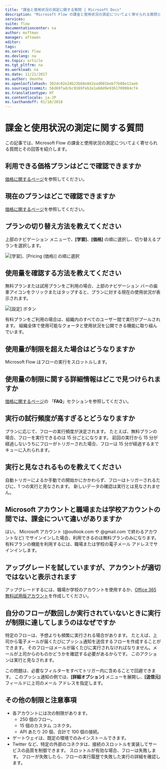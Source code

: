 ```yaml
---
title: "課金と使用状況の測定に関する質問 | Microsoft Docs"
description: "Microsoft Flow の課金と使用状況の測定についてよく寄せられる質問とその回答"
services: 
suite: flow
documentationcenter: na
author: msftman
manager: aftowen
editor: 
tags: 
ms.service: flow
ms.devlang: na
ms.topic: article
ms.tgt_pltfrm: na
ms.workload: na
ms.date: 11/21/2017
ms.author: deonhe
ms.openlocfilehash: 302dc02e24b23b68e842ead001beb77b08e12aeb
ms.sourcegitcommit: 56d69fadcbc9169feb2e1a68d9e9361709084cf4
ms.translationtype: HT
ms.contentlocale: ja-JP
ms.lasthandoff: 01/10/2018
---
```

# <a name="billing-and-metering-questions"></a>課金と使用状況の測定に関する質問

この記事では、Microsoft Flow の課金と使用状況の測定についてよく寄せられる質問とその回答を紹介します。

## <a name="where-can-i-find-out-what-pricing-plans-are-available"></a>利用できる価格プランはどこで確認できますか

[価格に関するページ](https://flow.microsoft.com/pricing/)を参照してください。

## <a name="where-can-i-find-out-what-my-plan-is"></a>現在のプランはどこで確認できますか

[価格に関するページ](https://flow.microsoft.com/pricing/)を参照してください。

## <a name="how-do-i-switch-plans"></a>プランの切り替え方法を教えてください

上部のナビゲーション メニューで、**[学習]**、**[価格]** の順に選択し、切り替えるプランを選択します。

![[学習]、[Pricing (価格)] の順に選択](./media/billing-questions/learn-pricing.png)

## <a name="how-do-i-know-how-much-ive-used"></a>使用量を確認する方法を教えてください

無料プランまたは試用プランをご利用の場合、上部のナビゲーション バーの歯車アイコンをクリックまたはタップすると、プランに対する現在の使用状況が表示されます。 

![[設定] ボタン](./media/billing-questions/settings.png)

有料プランをご利用の場合は、組織内のすべてのユーザー間で実行がプールされます。 組織全体で使用可能なクォータと使用状況を公開できる機能に取り組んでいます。

## <a name="what-happens-if-my-usage-exceeds-the-limits"></a>使用量が制限を超えた場合はどうなりますか

Microsoft Flow はフローの実行をスロットルします。

## <a name="where-can-i-find-more-information-regarding-the-usage-limits"></a>使用量の制限に関する詳細情報はどこで見つけられますか

[価格に関するページ](https://flow.microsoft.com/pricing/)の 「**FAQ**」セクションを参照してください。

## <a name="what-happens-if-i-try-to-execute-runs-too-frequently"></a>実行の試行頻度が高すぎるとどうなりますか

プランに応じて、フローの実行頻度が決定されます。 たとえば、無料プランの場合、フローを実行できるのは 15 分ごとになります。 前回の実行から 15 分が経過しないうちにフローがトリガーされた場合、フローは 15 分が経過するまでキューに入れられます。

## <a name="what-counts-as-a-run"></a>実行と見なされるものを教えてください

自動トリガーによるか手動での開始かにかかわらず、フローはトリガーされるたびに、1 つの実行と見なされます。 新しいデータの確認は実行とは見なされません。

## <a name="are-there-differences-between-microsoft-accounts-and-work-or-school-accounts-for-billing"></a>Microsoft アカウントと職場または学校アカウントの間では、課金について違いがありますか

はい。 Microsoft アカウント (@outlook.com や @gmail.com で終わるアカウントなど) でサインインした場合、利用できるのは無料プランのみになります。 有料プランの機能を利用するには、職場または学校の電子メール アドレスでサインインします。

## <a name="im-trying-to-upgrade-but-im-told-my-account-isnt-eligible"></a>アップグレードを試していますが、アカウントが適切ではないと表示されます

アップグレードするには、職場か学校のアカウントを使用するか、[Office 365 無料試用版アカウント](https://powerbi.microsoft.com/documentation/powerbi-admin-signing-up-for-power-bi-with-a-new-office-365-trial/)を作成してください。

## <a name="why-did-i-run-out-of-runs-when-my-flow-only-ran-a-few-times"></a>自分のフローが数回しか実行されていないときに実行が制限に達してしまうのはなぜですか

特定のフローは、予想よりも頻繁に実行される場合があります。 たとえば、上司から電子メールが届くたびにプッシュ通知を送信するフローを作成することができます。 そのフローはメールが届くたびに実行されなければなりません。メールが上司からのものかどうかを確認する必要があるからです。 このアクションは実行と見なされます。

この問題は、必要なフィルターをすべてトリガー内に含めることで回避できます。 このプッシュ通知の例では、**[詳細オプション]** メニューを展開し、**[送信元]** フィールドに上司のメール アドレスを指定します。

## <a name="other-limits-and-caveats"></a>その他の制限と注意事項

* 各アカウントには次の制限があります。
  * 250 個のフロー。
  * 15 個のカスタム コネクタ。
  * API あたり 20 個、合計で 100 個の接続。
* ゲートウェイは、既定の環境でのみインストールできます。
* Twitter など、特定の外部のコネクタは、接続のスロットルを実装してサービスの品質を制御できます。 スロットルが有効な場合、フローは失敗します。 フローが失敗したら、フローの実行履歴で失敗した実行の詳細を確認します。
